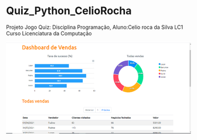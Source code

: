 # Quiz_Python_CelioRocha
Projeto Jogo Quiz: Disciplina Programação, Aluno:Celio roca da Silva  LC1 Curso Licenciatura da Computação

<img src="https://github.com/CelioRochadaSilva/projeto-sds3/blob/main/tela%20app.png" width="650" height="250"  align="center"/>
